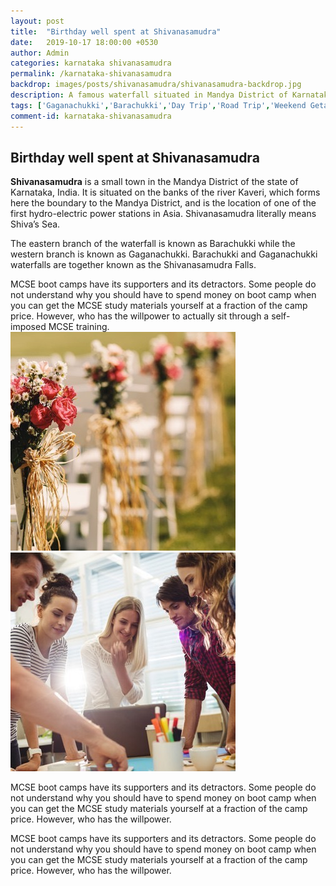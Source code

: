 ```yaml
---
layout: post
title:  "Birthday well spent at Shivanasamudra"
date:   2019-10-17 18:00:00 +0530
author: Admin
categories: karnataka shivanasamudra
permalink: /karnataka-shivanasamudra
backdrop: images/posts/shivanasamudra/shivanasamudra-backdrop.jpg
description: A famous waterfall situated in Mandya District of Karnataka State. It is located at a distance of 130 Kms from Bengaluru and 80 Kms from Mysuru. This is one of the best waterfalls near Bengaluru and also among popular one day trip.
tags: ['Gaganachukki','Barachukki','Day Trip','Road Trip','Weekend Getaways','Bengaluru','Karnataka','Waterfalls']
comment-id: karnataka-shivanasamudra
---
```

<div class="col-lg-9 col-md-9 blog_details">
    <h2>Birthday well spent at Shivanasamudra</h2>
    <p><b>Shivanasamudra</b> is a small town in the Mandya District of the state of Karnataka, India. It is situated on the banks of the river Kaveri, which forms here the boundary to the Mandya District, and is the location of one of the first hydro-electric power stations in Asia. Shivanasamudra literally means Shiva’s Sea.</p>
    <p>The eastern branch of the waterfall is known as Barachukki while the western branch is known as Gaganachukki. Barachukki and Gaganachukki waterfalls are together known as the Shivanasamudra Falls.</p>

</div>
<div class="col-lg-12">
    <div class="quotes">
        MCSE boot camps have its supporters and its detractors. Some people do not understand
        why you should have to spend money on boot camp when you can get the MCSE study
        materials yourself at a fraction of the camp price. However, who has the willpower to
        actually sit through a self-imposed MCSE training.
    </div>
    <div class="row">
        <div class="col-6">
            <img class="img-fluid" src="img/blog/post-img1.jpg" alt="">
        </div>
        <div class="col-6">
            <img class="img-fluid" src="img/blog/post-img2.jpg" alt="">
        </div>
        <div class="col-lg-12 mt-25">
            <p>
                MCSE boot camps have its supporters and its detractors. Some people do not
                understand why you should have to spend money on boot camp when you can get the
                MCSE study materials yourself at a fraction of the camp price. However, who has
                the willpower.
            </p>
            <p>
                MCSE boot camps have its supporters and its detractors. Some people do not
                understand why you should have to spend money on boot camp when you can get the
                MCSE study materials yourself at a fraction of the camp price. However, who has
                the willpower.
            </p>
        </div>
    </div>
</div>
